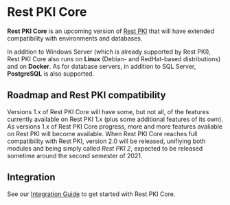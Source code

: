 ﻿# Rest PKI Core

**Rest PKI Core** is an upcoming version of [Rest PKI](../index.md) that will have extended compatibility with environments and databases.

In addition to Windows Server (which is already supported by Rest PKI), Rest PKI Core also runs on **Linux** (Debian- and RedHat-based distributions)
and on **Docker**. As for database servers, in addition to SQL Server, **PostgreSQL** is also supported.

## Roadmap and Rest PKI compatibility

Versions 1.x of Rest PKI Core will have some, but not all, of the features currently available on Rest PKI 1.x (plus some additional features of its own).
As versions 1.x of Rest PKI Core progress, more and more features avaliable on Rest PKI will become available. When Rest PKI Core reaches full compatibility
with Rest PKI, version 2.0 will be released, unifiying both modules and being simply called *Rest PKI 2*, expected to be released sometime around the second
semester of 2021.

## Integration

See our [Integration Guide](integration/index.md) to get started with Rest PKI Core.
